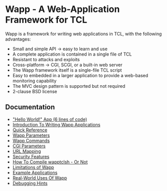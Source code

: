 Wapp - A Web-Application Framework for TCL
==========================================

Wapp is a framework for writing web applications in TCL,
with the following advantages:

  *   Small and simple API &rarr; easy to learn and use
  *   A complete application is contained in a single file of TCL
  *   Resistant to attacks and exploits
  *   Cross-platform &rarr; CGI, SCGI, or a built-in web server
  *   The Wapp framework itself is a single-file TCL script
  *   Easy to embedded in a larger application
      to provide a web-based monitoring capability
  *   The MVC design pattern is supported but not required
  *   2-clause BSD license

Documentation
-------------

  *  ["Hello World!" App (6 lines of code)](/doc/trunk/docs/helloworld.md)
  *  [Introduction To Writing Wapp Applications](/doc/trunk/docs/intro.md)
  *  [Quick Reference](/doc/trunk/docs/quickref.md)
  *  [Wapp Parameters](/doc/trunk/docs/params.md)
  *  [Wapp Commands](/doc/trunk/docs/commands.md)
  *  [CGI Parameters](/doc/trunk/docs/quickref.md#cgiparams)
  *  [URL Mapping](/doc/trunk/docs/urlmapping.md)
  *  [Security Features](/doc/trunk/docs/security.md)
  *  [How To Compile wapptclsh - Or Not](/doc/trunk/docs/compiling.md)
  *  [Limitations of Wapp](/doc/trunk/docs/limitations.md)
  *  [Example Applications](/file/examples)
  *  [Real-World Uses Of Wapp](/doc/trunk/docs/usageexamples.md)
  *  [Debugging Hints](/doc/trunk/docs/debughints.md)
